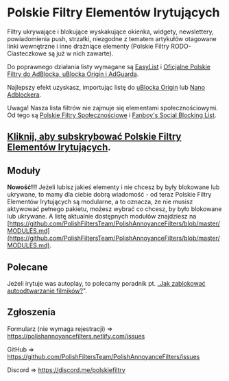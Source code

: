 # Polskie Filtry Elementów Irytujących

Filtry ukrywające i blokujące wyskakujące okienka, widgety, newslettery, powiadomienia push, strzałki, niezgodne z tematem artykułów otagowane linki wewnętrzne i inne drażniące elementy (Polskie Filtry RODO-Ciasteczkowe są już w nich zawarte).

Do poprawnego działania listy wymagane są [EasyList](https://subscribe.adblockplus.org/?location=https://easylist.to/easylist/easylist.txt&title=EasyList) i [Oficjalne Polskie Filtry do AdBlocka, uBlocka Origin i AdGuarda](https://subscribe.adblockplus.org/?location=https://raw.githubusercontent.com/MajkiIT/polish-ads-filter/master/polish-adblock-filters/adblock.txt&title=Officjalne%20Polskie%20Filtry%20do%20AdBlocka,%20uBlocka%20Origin%20i%20AdGuarda).

Najlepszy efekt uzyskasz, importując listę do [uBlocka Origin](https://github.com/gorhill/uBlock/releases) lub [Nano Adblockera](https://github.com/NanoAdblocker/NanoCore/releases).

Uwaga! Nasza lista filtrów nie zajmuje się elementami społecznościowymi. Od tego są [Polskie Filtry Społecznościowe](https://raw.githubusercontent.com/MajkiIT/polish-ads-filter/master/adblock_social_filters/adblock_social_list.txt) i [Fanboy's Social Blocking List](https://easylist-downloads.adblockplus.org/fanboy-social.txt).

## [Kliknij, aby subskrybować Polskie Filtry Elementów Irytujących][Subskrybuj Polskie Filtry EI].

## Moduły
**Nowość!!!** Jeżeli lubisz jakieś elementy i nie chcesz by były blokowane lub ukrywane, to mamy dla ciebie dobrą wiadomość - od teraz Polskie Filtry Elementów Irytujących są modularne, a to oznacza, że nie musisz aktywować pełnego pakietu, możesz wybrać co chcesz, by było blokowane lub ukrywane. A listę aktualnie dostępnych modułów znajdziesz na [https://github.com/PolishFiltersTeam/PolishAnnoyanceFilters/blob/master/MODULES.md](https://github.com/PolishFiltersTeam/PolishAnnoyanceFilters/blob/master/MODULES.md).

## Polecane
Jeżeli irytuje was autoplay, to polecamy poradnik pt. „[Jak zablokować autoodtwarzanie filmików?](https://github.com/PolishFiltersTeam/PolishAnnoyanceFilters/wiki/Jak-zablokowa%C4%87-autoodtwarzanie-filmik%C3%B3w%3F)".


[Subskrybuj Polskie Filtry EI]: https://subscribe.adblockplus.org/?location=https://raw.githubusercontent.com/PolishFiltersTeam/PolishAnnoyanceFilters/master/PPB.txt&title=Polskie%20Filtry%20Elementów%20Irytujących


## Zgłoszenia

Formularz (nie wymaga rejestracji) => https://polishannoyancefilters.netlify.com/issues

GitHub => https://github.com/PolishFiltersTeam/PolishAnnoyanceFilters/issues

Discord => https://discord.me/polskiefiltry
